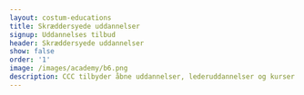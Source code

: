 ```yaml
---
layout: costum-educations
title: Skræddersyede uddannelser
signup: Uddannelses tilbud
header: Skræddersyede uddannelser
show: false
order: '1'
image: /images/academy/b6.png
description: CCC tilbyder åbne uddannelser, lederuddannelser og kurser til dig der ønsker høj faglig kvalitet og virkelighedsnære læreprocesser i samspillet mellem teori og praksis.
---
```


